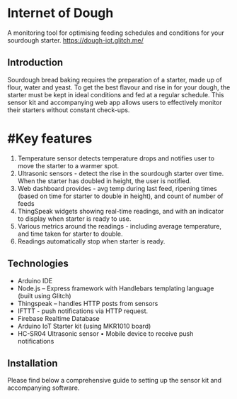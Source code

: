 # Internet of Dough

A monitoring tool for optimising feeding schedules and conditions for your sourdough starter.
https://dough-iot.glitch.me/  
 
## Introduction
Sourdough bread baking requires the preparation of a starter, made up of flour, water and yeast. To get the best flavour and rise in for your dough, the starter must be kept in ideal conditions and fed at a regular schedule. 
This sensor kit and accompanying web app allows users to effectively monitor their starters without constant check-ups.

# #Key features
1.	Temperature sensor detects temperature drops and notifies user to move the starter to a warmer spot.
2.	Ultrasonic sensors - detect the rise in the sourdough starter over time. When the starter has doubled in height, the user is notified.
3.	Web dashboard provides - avg temp during last feed, ripening times (based on time for starter to double in height), and count of number of feeds
4.	ThingSpeak widgets showing real-time readings, and with an indicator to display when starter is ready to use.
5.	Various metrics around the readings - including average temperature, and time taken for starter to double.
6.	Readings automatically stop when starter is ready.
   
## Technologies
-	Arduino IDE
-	Node.js – Express framework with Handlebars templating language (built using Glitch)
-	Thingspeak – handles HTTP posts from sensors
-	IFTTT - push notifications via HTTP request. 
-	Firebase Realtime Database
-	Arduino IoT Starter kit (using MKR1010 board)
-	HC-SR04 Ultrasonic sensor
•	Mobile device to receive push notifications

## Installation
Please find below a comprehensive guide to setting up the sensor kit and accompanying software.

